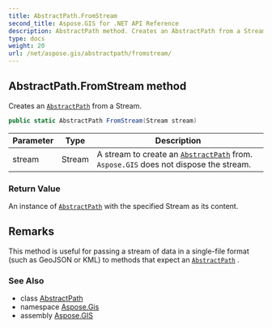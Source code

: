 ```yaml
---
title: AbstractPath.FromStream
second_title: Aspose.GIS for .NET API Reference
description: AbstractPath method. Creates an AbstractPath from a Stream
type: docs
weight: 20
url: /net/aspose.gis/abstractpath/fromstream/
---
```

## AbstractPath.FromStream method

Creates an [`AbstractPath`](../) from a Stream.

```csharp
public static AbstractPath FromStream(Stream stream)
```

| Parameter | Type | Description |
| --- | --- | --- |
| stream | Stream | A stream to create an [`AbstractPath`](../) from. `Aspose.GIS` does not dispose the stream. |

### Return Value

An instance of [`AbstractPath`](../) with the specified Stream as its content.

## Remarks

This method is useful for passing a stream of data in a single-file format (such as GeoJSON or KML) to methods that expect an [`AbstractPath`](../) .

### See Also

* class [AbstractPath](../)
* namespace [Aspose.Gis](../../abstractpath/)
* assembly [Aspose.GIS](../../../)



